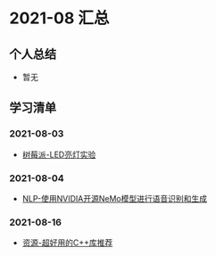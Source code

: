 # 2021-08 汇总

## 个人总结
* 暂无

## 学习清单
### 2021-08-03
* [树莓派-LED亮灯实验](./2021-08-03/树莓派-LED亮灯实验.md)

### 2021-08-04
* [NLP-使用NVIDIA开源NeMo模型进行语音识别和生成](./2021-08-04/NLP-NVIDIA开源NeMo模型实践.md)

### 2021-08-16
* [资源-超好用的C++库推荐](./2021-08-16/资源-超好用的C++库推荐.md)
